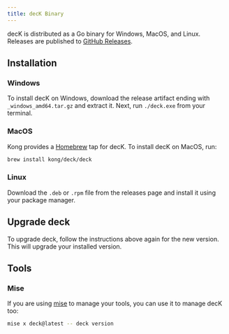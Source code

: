 ```yaml
---
title: decK Binary
---
```


decK is distributed as a Go binary for Windows, MacOS, and Linux. Releases are published to [GitHub Releases](https://github.com/Kong/deck/releases).

## Installation

### Windows

To install decK on Windows, download the release artifact ending with `_windows_amd64.tar.gz` and extract it. Next, run `./deck.exe` from your terminal.

### MacOS

Kong provides a [Homebrew](https://brew.sh) tap for decK. To install decK on MacOS, run:

```bash
brew install kong/deck/deck
```

### Linux

Download the `.deb` or `.rpm` file from the releases page and install it using your package manager.

## Upgrade deck

To upgrade deck, follow the instructions above again for the new version. This will upgrade your installed version.

## Tools

### Mise

If you are using [mise](https://mise.jdx.dev/) to manage your tools, you can use it to manage decK too:

```bash
mise x deck@latest -- deck version
```